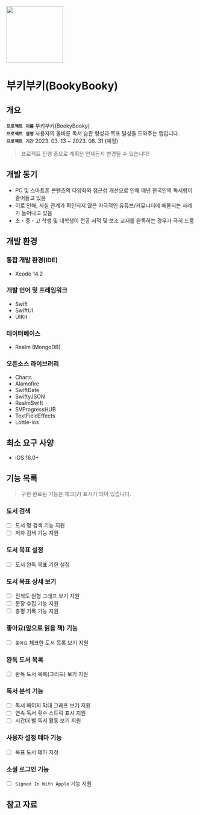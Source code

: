 <img src="https://user-images.githubusercontent.com/21079970/224593183-bb6b4657-3521-4fd9-a478-ae578bc05503.png" align="center" width="150" height="150">

# 부키부키(BookyBooky)
## 개요

**`프로젝트 이름`** 부키부키(BookyBooky) <br>
**`프로젝트 설명`** 사용자의 올바른 독서 습관 형성과 목표 달성을 도와주는 앱입니다. <br>
**`프로젝트 기간`** 2023. 03. 13 ~ 2023. 08. 31 (예정) <br>

> 프로젝트 진행 중으로 계획은 언제든지 변경될 수 있습니다!

## 개발 동기

* PC 및 스마트폰 콘텐츠의 다양화와 접근성 개선으로 인해 매년 한국인의 독서량이 줄어들고 있음 
* 이로 인해, 사실 관계가 확인되지 않은 자극적인 유튜브/커뮤니티에 매몰되는 사례가 늘어나고 있음
* 초・중・고 학생 및 대학생이 전공 서적 및 보조 교재를 완독하는 경우가 극히 드뭄

## 개발 환경

### 통합 개발 환경(IDE)

* Xcode 14.2

### 개발 언어 및 프레임워크

* Swift
* SwiftUI
* UIKit

### 데이터베이스

* Realm (MongoDB)

### 오픈소스 라이브러리

* Charts
* Alamofire
* SwiftDate
* SwiftyJSON
* RealmSwift
* SVProgressHUB
* TextFieldEffects
* Lottie-ios

## 최소 요구 사양

* iOS 16.0+

## 기능 목록

> 구현 완료된 기능은 체크(√) 표시가 되어 있습니다.

### 도서 검색

- [ ] 도서 명 검색 기능 지원
- [ ] 저자 검색 기능 지원

### 도서 목표 설정

- [ ] 도서 완독 목표 기한 설정

### 도서 목표 상세 보기

- [ ] 진척도 원형 그래프 보기 지원
- [ ] 문장 수집 기능 지원
- [ ] 총평 기록 기능 지원

### 좋아요(앞으로 읽을 책) 기능

- [ ] `좋아요` 체크한 도서 목록 보기 지원

### 완독 도서 목록

- [ ] 완독 도서 목록(그리드) 보기 지원

### 독서 분석 기능

- [ ] 독서 페이지 막대 그래프 보기 지원
- [ ] 연속 독서 횟수 스트릭 표시 지원
- [ ] 시간대 별 독서 활동 보기 지원

### 사용자 설정 테마 기능

- [ ] 목표 도서 테마 지정

### 소셜 로그인 기능

- [ ] `Signed In With Apple` 기능 지원

## 참고 자료

